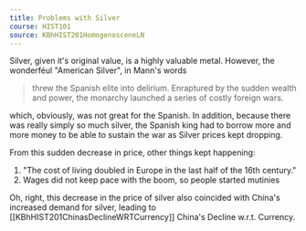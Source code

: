 ```yaml
---
title: Problems with Silver
course: HIST101
source: KBhHIST201HomogenosceneLN
---
```


Silver, given it's original value, is a highly valuable metal. However, the wonderféul "American Silver", in Mann's words

> threw the Spanish elite into delirium. Enraptured by the sudden wealth and power, the monarchy launched a series of costly foreign wars.  

which, obviously, was not great for the Spanish. In addition, because there was really simply so much silver, the Spanish king had to borrow more and more money to be able to sustain the war as Silver prices kept dropping.

From this sudden decrease in price, other things kept happening:

1. "The cost of living doubled in Europe in the last half of the 16th century."
2. Wages did not keep pace with the boom, so people started mutinies

Oh, right, this decrease in the price of silver also coincided with China's increased demand for silver, leading to [[KBhHIST201ChinasDeclineWRTCurrency]] China's Decline w.r.t. Currency.